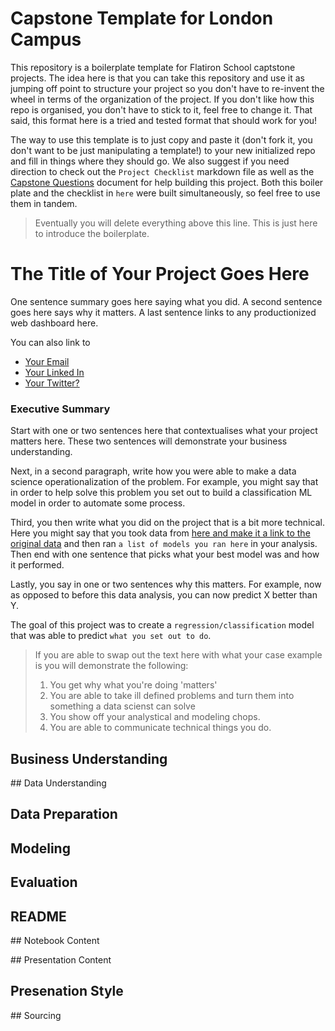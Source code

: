# Capstone Template for London Campus  

This repository is a boilerplate template for Flatiron School captstone projects.
The idea here is that you can take this repository and use it as jumping off point to structure your project so you don't have to re-invent the wheel in terms of the organization of the project.
If you don't like how this repo is organised, you don't have to stick to it, feel free to change it.
That said, this format here is a tried and tested format that should work for you! 

The way to use this template is to just copy and paste it (don't fork it, you don't want to be just manipulating a template!) to your new initialized repo and fill in things where they should go.
We also suggest if you need direction to check out the `Project Checklist` markdown file as well as the [Capstone Questions]() document for help building this project. 
Both this boiler plate and the checklist in `here` were built simultaneously, so feel free to use them in tandem. 

> Eventually you will delete everything above this line. This is just here to introduce the boilerplate. 

# The Title of Your Project Goes Here 

One sentence summary goes here saying what you did.
A second sentence goes here says why it matters.
A last sentence links to any productionized web dashboard here.

You can also link to 
* [Your Email]()
* [Your Linked In]()
* [Your Twitter?]()

### Executive Summary

Start with one or two sentences here that contextualises what your project matters here.
These two sentences will demonstrate your business understanding. 

Next, in a second paragraph, write how you were able to make a data science operationalization of the problem.
For example, you might say that in order to help solve this problem you set out to build a classification ML model in order to automate some process. 

Third, you then write what you did on the project that is a bit more technical.
Here you might say that you took data from [here and make it a link to the original data]() and then ran `a list of models you ran here` in your analysis.
Then end with one sentence that picks what your best model was and how it performed.

Lastly, you say in one or two sentences why this matters. 
For example, now as opposed to before this data analysis, you can now predict X better than Y. 

The goal of this project was to create a `regression/classification` model that was able to predict `what you set out to do`.

> If you are able to swap out the text here with what your case example is you will demonstrate the following:
> 1. You get why what you're doing 'matters'
> 2. You are able to take ill defined problems and turn them into something a data scienst can solve
> 3. You show off your analystical and modeling chops.
> 4. You are able to communicate technical things you do.


## Business Understanding

## Data Understanding

## Data Preparation

## Modeling

## Evaluation

## README 

## Notebook Content

## Presentation Content

## Presenation Style

## Sourcing 




